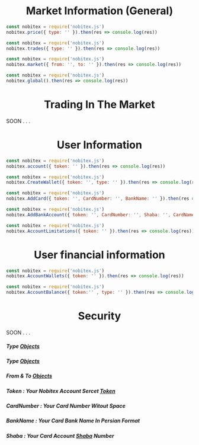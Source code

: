 <h1 align="center">Market Information (General)</h1>

```js
const nobitex = require('nobitex.js')
nobitex.price({ type: '' }).then(res => console.log(res))
```
```js
const nobitex = require('nobitex.js')
nobitex.trades({ type: '' }).then(res => console.log(res))
```
```js
const nobitex = require('nobitex.js')
nobitex.market({ from: '', to: '' }).then(res => console.log(res))
```
```js
const nobitex = require('nobitex.js')
nobitex.global().then(res => console.log(res))
```
<h1 align="center">Trading In The Market</h1>
SOON . . .

<h1 align="center">User Information</h1>

```js
const nobitex = require('nobitex.js')
nobitex.account({ token: '' }).then(res => console.log(res))
```
```js
const nobitex = require('nobitex.js')
nobitex.CreateWallet({ token: '', type: '' }).then(res => console.log(res))
```
```js
const nobitex = require('nobitex.js')
nobitex.AddCard({ token: '', CardNumber: '', BankName: '' }).then(res => console.log(res))
```
```js
const nobitex = require('nobitex.js')
nobitex.AddBankAccount({ token: '', CardNumber: '', Shaba: '', CardName: '' }).then(res => console.log(res))
```
```js
const nobitex = require('nobitex.js')
nobitex.AccountLimitations({ token: '' }).then(res => console.log(res))
```
<h1 align="center">User financial information</h1>

```js
const nobitex = require('nobitex.js')
nobitex.AccountWallets({ token: '' }).then(res => console.log(res))
```
```js
const nobitex = require('nobitex.js')
nobitex.AccountBalance({ token:'' , type: '' }).then(res => console.log(res))
```

<h1 align="center">Security</h1>
SOON . . .

<h5>Type <a href="https://github.com/hadiazt/nobitex.js/blob/main/Data/Objects.md#--price--trade-functions--">Objects</a></h5>

<h5>Type <a href="https://github.com/hadiazt/nobitex.js/blob/main/Data/Objects.md#--createwallet-function--">Objects</a></h5>
<h5>From & To <a href="https://github.com/hadiazt/nobitex.js/blob/main/Data/Objects.md#--market-function--">Objects</a></h5>
<h5>Token : Your Nobitex Account Sercet <a href="https://nobitex.ir/app/settings/">Token</a></h5>
<h5>CardNumber : Your Card Number Witout Space </h5>
<h5>BankName : Your Card Bank Name In Persian Format</h5>
<h5>Shaba : Your Card Account <a href="https://www.ibena.ir/news/123905/%DA%A9%D8%AF-%D8%B4%D8%A8%D8%A7-%DA%86%DB%8C%D8%B3%D8%AA-%D9%88-%DA%86%D9%87-%DA%A9%D8%A7%D8%A8%D8%B1%D8%AF%DB%8C-%D8%AF%D8%A7%D8%B1%D8%AF">Shaba</a> Number </h5>
